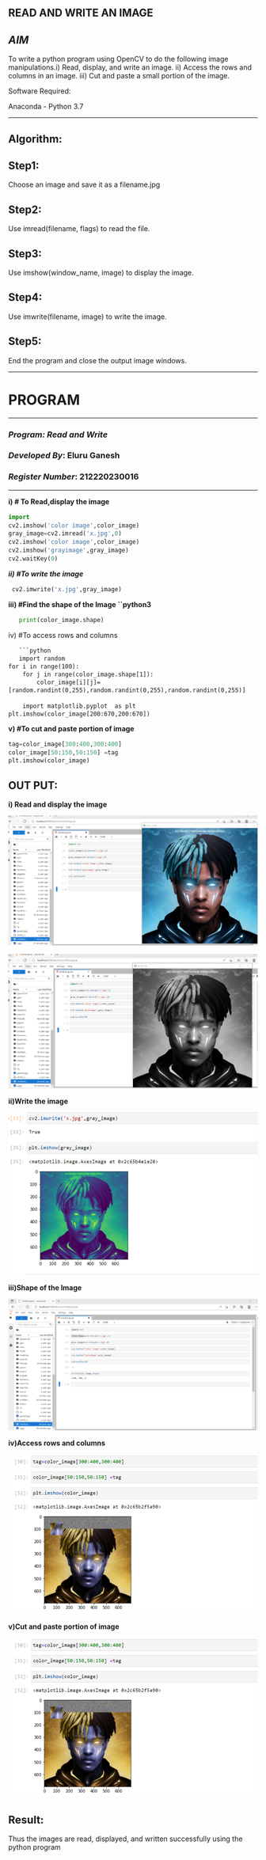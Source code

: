 ## ****READ AND WRITE AN IMAGE**** ##



## ***AIM***
To write a python program using OpenCV to do the following image manipulations.i) Read, display, and write an image. ii) Access the rows and columns in an image. iii) Cut and paste a small portion of the image.

Software Required:

Anaconda - Python 3.7
____
## Algorithm: ##
## Step1: ##

Choose an image and save it as a filename.jpg

## Step2: ##

Use imread(filename, flags) to read the file.

## Step3: ##

Use imshow(window_name, image) to display the image.

## Step4:  ##

Use imwrite(filename, image) to write the image.

## Step5: ##


End the program and close the output image windows.

___


# **PROGRAM**
___
### _Program: Read and Write_

### _Developed By_: Eluru Ganesh
### _Register Number_: 212220230016

___
**i) # To Read,display the image**

  ```python
  import 
  cv2.imshow('color image',color_image)
  gray_image=cv2.imread('x.jpg',0)
  cv2.imshow('color image',color_image)
  cv2.imshow('grayimage',gray_image)
  cv2.waitKey(0)

  ```

***ii) #To write the image***
    
   
   ````python
    cv2.imwrite('x.jpg',gray_image)
  ````



**iii) #Find the shape of the Image ``python3**
```python
   print(color_image.shape)
```
iv) #To access rows and columns
```python3
   ```python
   import random
for i in range(100):
    for j in range(color_image.shape[1]):
        color_image[i][j]= [random.randint(0,255),random.randint(0,255),random.randint(0,255)]

    import matplotlib.pyplot  as plt
plt.imshow(color_image[200:670,200:670])

```

**v) #To cut and paste portion of image**

```python
tag=color_image[300:400,300:400]
color_image[50:150,50:150] =tag
plt.imshow(color_image)

```

## **OUT PUT**:
**i) Read and display the image**

__![Image Link](https://github.com/Ganesh517/Read-and-Write-Image/blob/main/colo.png)__

__![Image Link](https://github.com/Ganesh517/Read-and-Write-Image/blob/main/gray.png)__

**ii)Write the image**

__![Image Link](https://github.com/Ganesh517/Read-and-Write-Image/blob/main/write.png)__


**iii)Shape of the Image**

__![Image Link](https://github.com/Ganesh517/Read-and-Write-Image/blob/main/shape.png)__

**iv)Access rows and columns**

__![Image Link](https://github.com/Ganesh517/Read-and-Write-Image/blob/main/tag.png)__



**v)Cut and paste portion of image**

__![Image Link](https://github.com/Ganesh517/Read-and-Write-Image/blob/main/tag.png)__


## **Result:**

Thus the images are read, displayed, and written successfully using the python program

